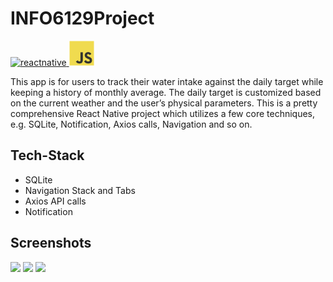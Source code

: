 # INFO6129Project

<p>
<a href="https://reactnative.dev/" target="_blank" rel="noreferrer"> <img src="https://reactnative.dev/img/header_logo.svg" alt="reactnative" width="40" height="40"/> </a>
<a href="https://developer.mozilla.org/en-US/docs/Web/JavaScript" target="_blank" rel="noreferrer"> <img src="https://raw.githubusercontent.com/devicons/devicon/master/icons/javascript/javascript-original.svg" alt="javascript" width="40" height="40"/> </a>
</p>

This app is for users to track their water intake against the daily target while keeping a history of monthly average. The daily target is customized based on the current weather and the user’s physical parameters. This is a pretty comprehensive React Native project which utilizes a few core techniques, 
e.g. SQLite, Notification, Axios calls, Navigation and so on.

## Tech-Stack

* SQLite
* Navigation Stack and Tabs
* Axios API calls
* Notification

## Screenshots

<p float="left">
  <img src="./screenshots/6124-P1-1.png" width="280" style="border:5px white;"/>
  <img src="./screenshots/6124-P1-2.png" width="280" style="border:5px white;"/>  
  <img src="./screenshots/6124-P1-3.png" width="280" style="border:50px #000000;"/>  
</p?
